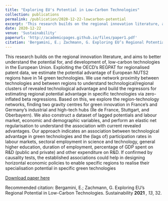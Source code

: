 ```yaml
---
title: "Exploring EU's Potential in Low-Carbon Technologies"
collection: publications
permalink: /publication/2020-12-22-lowcarbon-potential
excerpt: 'This research builds on the regional innovation literature, and aims to better understand the potential for, and development of, low-carbon technologies in the European Union. Exploiting the OECD’s REGPAT for regionalised patent data, we estimate the potential advantage of European NUTS2 regions have in 14 green technologies.'
date: 2020-12-22
venue: 'Sustainability'
paperurl: 'http://academicpages.github.io/files/paper1.pdf'
citation: 'Bergamini, E.; Zachmann, G. Exploring EU’s Regional Potential in Low-Carbon Technologies. Sustainability <b> 2021 </b>, <i>13</i>, 32.'
---
```

This research builds on the regional innovation literature, and aims to better understand the potential for, and development of, low-carbon technologies in the European Union. Exploiting the OECD’s REGPAT for regionalised patent data, we estimate the potential advantage of European NUTS2 regions have in 14 green technologies. We use network proximity between technologies and between regions to understand technological/regional clusters of revealed technological advantage and build the regressors for estimating regional potential advantage in specific technologies via zero-inflated beta regressions. Based on this, we explore the region-technology networks, finding two gravity centres for green innovation in France’s and Germany’s industrial and high-tech hubs (Île de France, Stuttgart, and Oberbayern). We also construct a dataset of lagged potentials and labour market, economic and demographic variables, and perform an elastic net regularisation to understand the association with current revealed advantages. Our approach indicates an association between technological advantage in green technologies and the (lags of) participation rates in labour markets, sectoral employment in science and technology, general higher education, duration of employment, percentage of GDP spent on R&D (public and private) and other expenditure on R&D. If confirmed by causality tests, the established associations could help in designing horizontal economic policies to enable specific regions to realise their specialisation potential in specific green technologies

[Download paper here](https://www.mdpi.com/2071-1050/13/1/32/pdf)

Recommended citation: Bergamini, E.; Zachmann, G. Exploring EU’s Regional Potential in Low-Carbon Technologies. Sustainability <b> 2021 </b>, <i>13</i>, 32.